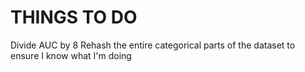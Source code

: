 # THINGS TO DO

Divide AUC by 8
Rehash the entire categorical parts of the dataset to ensure I know what I'm doing
